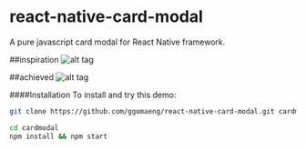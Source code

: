 # react-native-card-modal
A pure javascript card modal for React Native framework.

##inspiration
![alt tag](https://raw.githubusercontent.com/ggomaeng/react-native-card-modal/master/inspiration.gif)

##achieved
![alt tag](https://raw.githubusercontent.com/ggomaeng/react-native-card-modal/master/demo.gif)

####Installation
To install and try this demo:

```bash
git clone https://github.com/ggomaeng/react-native-card-modal.git cardmodal

cd cardmodal
npm install && npm start
```

